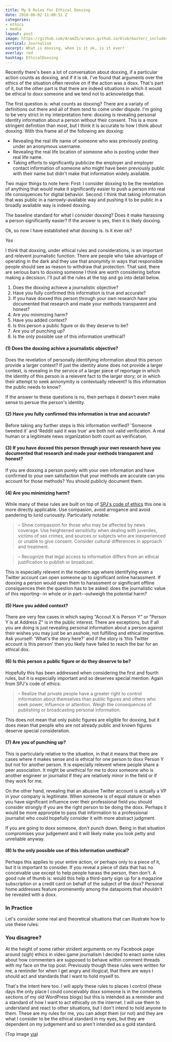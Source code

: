 ```yaml
---
title: My 8 Rules for Ethical Doxxing
date: 2018-06-02 11:00:51 Z
categories:
- ethics
- media
layout: post
image: https://github.com/AramZS/aramzs.github.io/blob/master/_includes/face-peel.jpg?raw=true
vertical: Journalism
excerpt: What is doxxing, when is it ok, is it ever?
overlay: red
hashtag: EthicalDoxxing
---
```


Recently there's been a lot of conversation about doxxing, if a particular action counts as doxxing, and if it is ok. I've found that arguments over the ethics of the situation often revolve on if the action was a doxx. That's part of it, but the other part is that there are indeed situations in which it would be ethical to doxx someone and we tend not to acknowledge that. 

The first question is: what counts as doxxing? There are a variaty of definitions out there and all of them tend to come under dispute. I'm going to be very strict in my interpretation here: doxxing is revealing personal identity information about a person without their consent. This is a more stringent definition than most, but I think it is accurate to how I think about doxxing. With this frame all of the following are doxxing:

 - Revealing the real life name of someone who was previously posting under an anonymous username. 
 - Revealing the real life location of someone who is posting under their real life name. 
 - Taking efforts to significantly publicize the employer and employer contact information of someone who might have been previously public with their name but didn't make that information widely available. 

Two major things to note here: First: I consider doxxing to be the revelation of anything that would make it significantly easier to push a person into real life consiquences for digital behavior. Second: I think that taking information that was public in a narrowly-available way and pushing it to be public in a broadly available way is indeed doxxing. 

The baseline standard for what I consider doxxing? Does it make harassing a person significantly easier? If the answer is yes, then it is likely doxxing. 


Ok, so now I have established what doxxing is. Is it ever ok? 

*Yes*

I think that doxxing, under ethical rules and considerations, is an important and relevent journalistic function. There are people who take advantage of operating in the dark and they use that anonymity in ways that responsible people should see as reason to withdraw that protection. That said, there are serious bars to doxxing someone I think are worth considering before making a decsison. I'll put all the rules at the top and go into detail below. 

1. Does the doxxing achieve a journalistic objective? 
2. Have you fully confirmed this information is true and accurate? 
3. If you have doxxed this person through your own research have you documented that research and made your methods transparent and honest?
4. Are you minimizing harm? 
5. Have you added context?
6. Is this person a public figure or do they deserve to be?
7. Are you of punching up? 
8. Is the only possible use of this information unethical?

#### (1) Does the doxxing achive a journalistic objective?

Does the revelation of personally identifying information about this person provide a larger context? If just the identity alone does not provide a larger context, is revealing in the service of a larger piece of reportage in which the identity of this person is a relevent fact to the larger story; or in which their attempt to seek annonymity is contextually relevent? Is this information the public needs to know?

If the answer to these questions is no, then perhaps it doesn't even make sense to persue the person's identity. 

#### (2) Have you fully confirmed this information is true and accurate? 

Before taking any further steps is this information verified? 'Someone tweeted it' and 'Reddit said it was true' are both not valid verification. A real human or a legitimate news organization both count as verification.

#### (3) If you have doxxed this person through your own research have you documented that research and made your methods transparent and honest?

If you are doxxing a person purely with your own information and have confirmed to your own satisfaction that your methods are accurate can you account for those methods? You should publicly document them.

#### (4) Are you minimizing harm? 

While many of these rules are built on top of [SPJ's code of ethics](https://www.spj.org/ethicscode.asp) this one is more directly applicable. Use compasion, avoid arrogance and avoid pandering to lurid curiousity. Particularly notable: 

> – Show compassion for those who may be affected by news coverage. Use heightened sensitivity when dealing with juveniles, victims of sex crimes, and sources or subjects who are inexperienced or unable to give consent. Consider cultural differences in approach and treatment. 

> – Recognize that legal access to information differs from an ethical justification to publish or broadcast. 

This is especially relevent in the modern age where identifying even a Twitter account can open someone up to significant online harassment. If doxxing a person would open them to harassment or significant offline consiquences then the question has to be asked: does the journalistic value of this reporting--in whole or in part--outweigh the potential harm? 

#### (5) Have you added context?

There are very few cases in which saying "Accout X is Person Y" or "Person Y is at Address Z" is in the public interest. There are exceptions, but if all you are doing is just revealing personal information about a person against their wishes you may just be an asshole, not fulfilling and ethical imperitive. Ask yourself: 'What's the story here?' and if the story is 'this Twitter account is this person' then you likely have failed to reach the bar for an ethical dox.

#### (6) Is this person a public figure or do they deserve to be?

Hopefully this has been addressed when considering the first and fourth rules, but it is especially important and so deserves special mention. Again from SPJ's code of ethics:

> – Realize that private people have a greater right to control information about themselves than public figures and others who seek power, influence or attention. Weigh the consequences of publishing or broadcasting personal information.  

This does not mean that only public figures are eligible for doxxing, but it does mean that people who are not already public and known figures deserve special consideration.

#### (7) Are you of punching up? 

This is particularly relative to the situation, in that it means that there are cases where it makes sense and is ethical for one person to doxx Person Y but not for another person. It is especially relevent where people share a peer association. It might be unethical for me to doxx someone who is another engineer or journalist if they are relatively minor in the field or if they work for me. 

On the other hand, revealing that an abusive Twitter account is actually a VP in your company is legitimate. When someone is of equal stature or when you have significant influence over their professional field you should consider strongly if you are the right person to be doing the doxx. Perhaps it would be more approrptie to pass that information to a professional journalist who could hopefully consider it with more abstract judgment. 

If you are going to doxx someone, don't punch down. Being in that situation compromises your judgement and it will likely make you look petty and unreliable anyway.

#### (8) Is the only possible use of this information unethical?

Perhaps this applies to your entire action, or perhaps only to a piece of it, but it is important to consider. If you reveal a piece of data that has no conceivable use except to help people harass the person, then don't. A good rule of thumb is: would this help a third-party sign up for a magazine subscription or a credit card on behalf of the subject of the doxx? Personal home addresses feature promenently among the datapoints that shouldn't be revealed with a doxx.

### In Practice

Let's consider some real and theoretical situations that can illustrate how to use these rules:

### You disagree?

At the height of some rather strident arguments on my Facebook page around (sigh) ethics in video game journalism I decided to enact some rules about how commenters are supposed to behave within comment threads with my face on the top post. Previously though these rules were written for me, a reminder for when I get angry and illogical, that there are ways I should act and standards that I want to hold myself to. 

That's the intent here too. I will apply these rules to places I control (these days the only place I could conceivably doxx someone is in the comments sections of my old WordPress blogs) but this is intended as a reminder and a standard of how I want to act ethically on the internet. I will use them to understand and react to other situations, but I don't intend to hold anyone to them. These are my rules for me, you can adopt them (or not) and they are what I consider to be the ethical standard in my eyes, but they are dependent on my judgement and so aren't intended as a gold standard. 

(Top image [via](https://www.flickr.com/photos/monkeymashbutton/5948655391))
